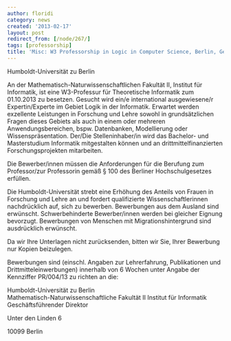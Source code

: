 ```yaml
---
author: floridi
category: news
created: '2013-02-17'
layout: post
redirect_from: [/node/267/]
tags: [professorship]
title: 'Misc: W3 Professorship in Logic in Computer Science, Berlin, Germany'
---
```

Humboldt-Universität zu Berlin

An der Mathematisch-Naturwissenschaftlichen Fakultät II, Institut für
Informatik, ist eine W3-Professur für Theoretische Informatik zum  01.10.2013
zu besetzen. Gesucht wird ein/e international ausgewiesene/r Expertin/Experte
im Gebiet  Logik in der Informatik. Erwartet werden exzellente Leistungen in
Forschung und Lehre sowohl in grundsätzlichen Fragen dieses Gebiets als auch
in einem oder mehreren Anwendungsbereichen, bspw. Datenbanken, Modellierung
oder Wissenspräsentation. Der/Die Stelleninhaber/in wird das Bachelor- und
Masterstudium Informatik mitgestalten können und an drittmittelfinanzierten
Forschungsprojekten mitarbeiten.

Die Bewerber/innen müssen die Anforderungen für die Berufung zum Professor/zur
Professorin gemäß § 100 des Berliner Hochschulgesetzes  erfüllen.

Die Humboldt-Universität strebt eine Erhöhung des Anteils von Frauen in
Forschung und Lehre an und fordert qualifizierte Wissenschaftlerinnen
nachdrücklich auf, sich zu bewerben. Bewerbungen aus dem Ausland sind
erwünscht. Schwerbehinderte Bewerber/innen werden bei gleicher Eignung
bevorzugt. Bewerbungen von Menschen mit Migrationshintergrund sind
ausdrücklich erwünscht.

Da wir Ihre Unterlagen nicht zurücksenden, bitten wir Sie, Ihrer Bewerbung nur
Kopien beizulegen.

Bewerbungen sind (einschl. Angaben zur Lehrerfahrung, Publikationen und
Drittmitteleinwerbungen) innerhalb von 6 Wochen unter Angabe der Kennziffer
PR/004/13 zu richten an die:

Humboldt-Universität zu Berlin  
Mathematisch-Naturwissenschaftliche Fakultät II Institut für Informatik  
Geschäftsführender Direktor

Unter den Linden 6

10099 Berlin

